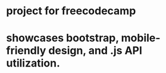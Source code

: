 # project for freecodecamp 
# showcases bootstrap, mobile-friendly design, and .js API utilization.
